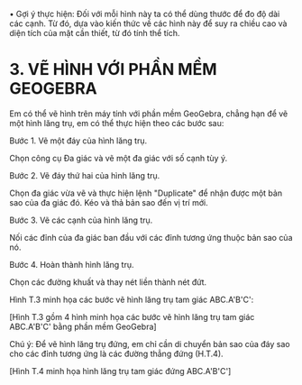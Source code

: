 • Gợi ý thực hiện: Đối với mỗi hình này ta có thể dùng thước để đo độ dài các cạnh. Từ đó, dựa vào kiến thức về các hình này để suy ra chiều cao và diện tích của mặt cần thiết, từ đó tính thể tích.

# 3. VẼ HÌNH VỚI PHẦN MỀM GEOGEBRA

Em có thể vẽ hình trên máy tính với phần mềm GeoGebra, chẳng hạn để vẽ một hình lăng trụ, em có thể thực hiện theo các bước sau:

Bước 1. Vẽ một đáy của hình lăng trụ.

Chọn công cụ Đa giác và vẽ một đa giác với số cạnh tùy ý.

Bước 2. Vẽ đáy thứ hai của hình lăng trụ.

Chọn đa giác vừa vẽ và thực hiện lệnh "Duplicate" để nhận được một bản sao của đa giác đó. Kéo và thả bản sao đến vị trí mới.

Bước 3. Vẽ các cạnh của hình lăng trụ.

Nối các đỉnh của đa giác ban đầu với các đỉnh tương ứng thuộc bản sao của nó.

Bước 4. Hoàn thành hình lăng trụ.

Chọn các đường khuất và thay nét liền thành nét đứt.

Hình T.3 minh họa các bước vẽ hình lăng trụ tam giác ABC.A'B'C':

[Hình T.3 gồm 4 hình minh họa các bước vẽ hình lăng trụ tam giác ABC.A'B'C' bằng phần mềm GeoGebra]

Chú ý: Để vẽ hình lăng trụ đứng, em chỉ cần di chuyển bản sao của đáy sao cho các đỉnh tương ứng là các đường thẳng đứng (H.T.4).

[Hình T.4 minh họa hình lăng trụ tam giác đứng ABC.A'B'C']
